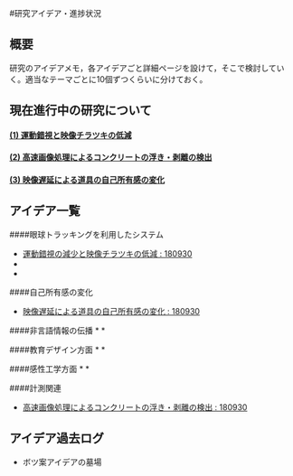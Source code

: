 #研究アイデア・進捗状況

## 概要
研究のアイデアメモ，各アイデアごと詳細ページを設けて，そこで検討していく。適当なテーマごとに10個ずつくらいに分けておく。

## 現在進行中の研究について

#### [(1) 運動錯視と映像チラツキの低減](MovingIllusion)

#### [(2) 高速画像処理によるコンクリートの浮き・剥離の検出](Concrete-IR)

#### [(3) 映像遅延による道具の自己所有感の変化](Sense-of-OwnerShip)

## アイデア一覧

####眼球トラッキングを利用したシステム

* [運動錯視の減少と映像チラツキの低減 : 180930](MovingIllusion)
* 
* 

####自己所有感の変化
* [映像遅延による道具の自己所有感の変化 : 180930](Sense-of-OwnerShip)

####非言語情報の伝播
* 
* 

####教育デザイン方面
* 
* 

####感性工学方面
* 
* 

####計測関連
* [高速画像処理によるコンクリートの浮き・剥離の検出 : 180930](Concrete-IR)

## アイデア過去ログ
* ボツ案アイデアの墓場